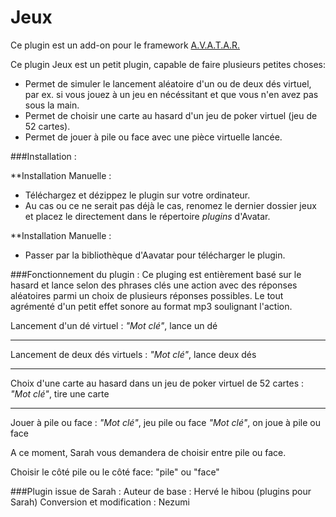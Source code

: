 # Jeux

Ce plugin est un add-on pour le framework [A.V.A.T.A.R.](https://github.com/Spikharpax/A.V.A.T.A.R)

Ce plugin Jeux est un petit plugin, capable de faire plusieurs petites choses:

- Permet de simuler le lancement aléatoire d'un ou de deux dés virtuel, par ex. si vous jouez à un jeu en nécéssitant et que vous n'en avez pas sous la main.
- Permet de choisir une carte au hasard d'un jeu de poker virtuel (jeu de 52 cartes).
- Permet de jouer à pile ou face avec une pièce virtuelle lancée.



###Installation :

**Installation Manuelle :

- Téléchargez et dézippez le plugin sur votre ordinateur.
- Au cas ou ce ne serait pas déjà le cas, renomez le dernier dossier jeux et placez le directement dans le répertoire *plugins* d'Avatar.

**Installation Manuelle :

- Passer par la bibliothèque d'Aavatar pour télécharger le plugin.



###Fonctionnement du plugin :
Ce pluging est entièrement basé sur le hasard et lance selon des phrases clés une action avec des réponses aléatoires parmi un choix de plusieurs réponses possibles. 
Le tout agrémenté d'un petit effet sonore au format mp3 soulignant l'action.

Lancement d'un dé virtuel :
*"Mot clé"*, lance un dé

-----------------------------------------------------------------------------------

Lancement de deux dés virtuels :
*"Mot clé"*, lance deux dés

-----------------------------------------------------------------------------------

Choix d'une carte au hasard dans un jeu de poker virtuel de 52 cartes :
*"Mot clé"*, tire une carte

-----------------------------------------------------------------------------------

Jouer à pile ou face :
*"Mot clé"*, jeu pile ou face
*"Mot clé"*, on joue à pile ou face

A ce moment, Sarah vous demandera de choisir entre pile ou face.

Choisir le côté pile ou le côté face:
"pile" ou "face"



###Plugin issue de Sarah :
Auteur de base : Hervé le hibou (plugins pour Sarah)
Conversion et modification : Nezumi



<br><br><br><br>
